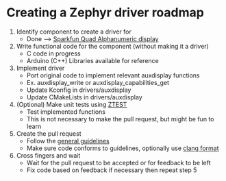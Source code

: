 
# Creating a Zephyr driver roadmap

1. Identify component to create a driver for
   - Done --> [Sparkfun Quad Alphanumeric display](https://www.sparkfun.com/sparkfun-qwiic-alphanumeric-display-blue.html)
2. Write functional code for the component (without making it a driver)
   - C code in progress
   - Arduino (C++) Libraries available for reference
3. Implement driver
   - Port original code to implement relevant auxdisplay functions
   - Ex. auxdisplay_write or auxdisplay_capabilities_get
   - Update Kconfig in drivers/auxdisplay
   - Update CMakeLists in drivers/auxdisplay
4. (Optional) Make unit tests using [ZTEST](https://docs.zephyrproject.org/latest/develop/test/ztest.html)
   - Test implemented functions
   - This is not necessary to make the pull request, but might be fun to learn
5. Create the pull request
   - Follow the [general guidelines](https://docs.zephyrproject.org/latest/contribute/index.html#general-guidelines)
   - Make sure code conforms to guidelines, optionally use [clang format](https://github.com/zephyrproject-rtos/zephyr/blob/main/.clang-format)
6. Cross fingers and wait
   - Wait for the pull request to be accepted or for feedback to be left
   - Fix code based on feedback if necessary then repeat step 5

